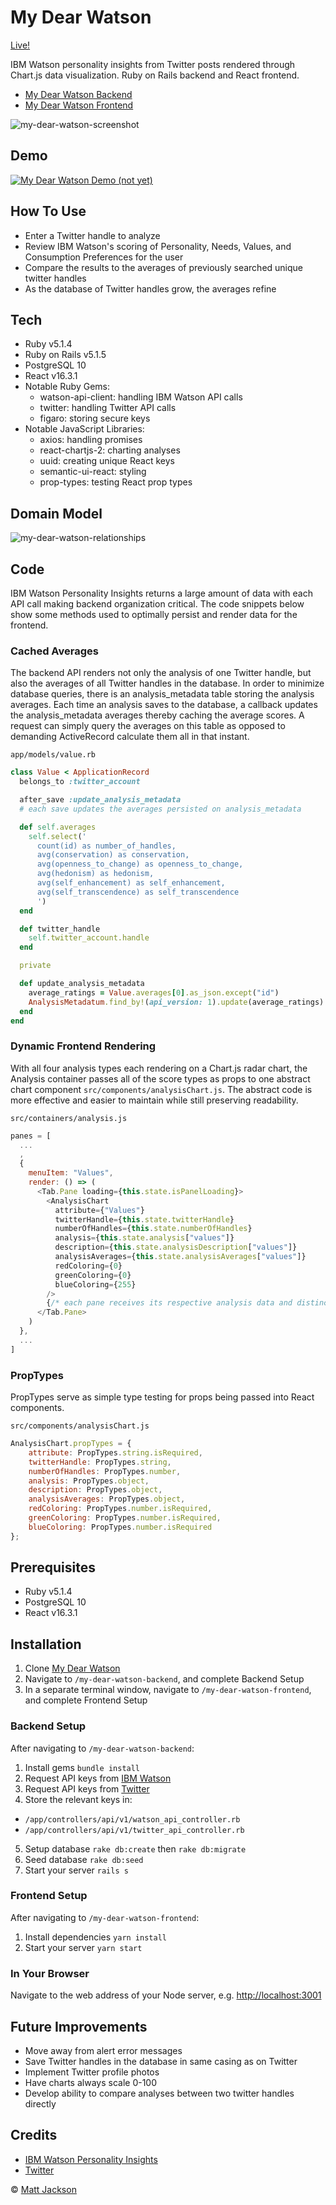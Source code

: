 # My Dear Watson

[Live!](https://matjack9.github.io/my-dear-watson-frontend/)

IBM Watson personality insights from Twitter posts rendered through Chart.js data visualization. Ruby on Rails backend and React frontend.

* [My Dear Watson Backend](https://github.com/matjack9/my-dear-watson-backend)
* [My Dear Watson Frontend](https://github.com/matjack9/my-dear-watson-frontend)

![my-dear-watson-screenshot](https://github.com/matjack9/my-dear-watson/blob/master/my-dear-watson-screenshot.png)

## Demo

[![My Dear Watson Demo (not yet)](http://img.youtube.com/vi/YOUTUBE_VIDEO_ID_HERE/0.jpg)](http://www.youtube.com/watch?v=YOUTUBE_VIDEO_ID_HERE)

## How To Use

* Enter a Twitter handle to analyze
* Review IBM Watson's scoring of Personality, Needs, Values, and Consumption Preferences for the user
* Compare the results to the averages of previously searched unique twitter handles
* As the database of Twitter handles grow, the averages refine

## Tech

* Ruby v5.1.4
* Ruby on Rails v5.1.5
* PostgreSQL 10
* React v16.3.1
* Notable Ruby Gems:
  * watson-api-client: handling IBM Watson API calls
  * twitter: handling Twitter API calls
  * figaro: storing secure keys
* Notable JavaScript Libraries:
  * axios: handling promises
  * react-chartjs-2: charting analyses
  * uuid: creating unique React keys
  * semantic-ui-react: styling
  * prop-types: testing React prop types

## Domain Model

![my-dear-watson-relationships](https://github.com/matjack9/my-dear-watson/blob/master/my-dear-watson-relationships.png)

## Code

IBM Watson Personality Insights returns a large amount of data with each API call making backend organization critical. The code snippets below show some methods used to optimally persist and render data for the frontend.

### Cached Averages

The backend API renders not only the analysis of one Twitter handle, but also the averages of all Twitter handles in the database. In order to minimize database queries, there is an analysis_metadata table storing the analysis averages. Each time an analysis saves to the database, a callback updates the analysis_metadata averages thereby caching the average scores. A request can simply query the averages on this table as opposed to demanding ActiveRecord calculate them all in that instant.

`app/models/value.rb`

```Ruby
class Value < ApplicationRecord
  belongs_to :twitter_account

  after_save :update_analysis_metadata
  # each save updates the averages persisted on analysis_metadata

  def self.averages
    self.select('
      count(id) as number_of_handles,
      avg(conservation) as conservation,
      avg(openness_to_change) as openness_to_change,
      avg(hedonism) as hedonism,
      avg(self_enhancement) as self_enhancement,
      avg(self_transcendence) as self_transcendence
      ')
  end

  def twitter_handle
    self.twitter_account.handle
  end

  private

  def update_analysis_metadata
    average_ratings = Value.averages[0].as_json.except("id")
    AnalysisMetadatum.find_by!(api_version: 1).update(average_ratings)
  end
end
```

### Dynamic Frontend Rendering

With all four analysis types each rendering on a Chart.js radar chart, the Analysis container passes all of the score types as props to one abstract chart component `src/components/analysisChart.js`. The abstract code is more effective and easier to maintain while still preserving readability.

`src/containers/analysis.js`

```JavaScript
panes = [
  ...
  ,
  {
    menuItem: "Values",
    render: () => (
      <Tab.Pane loading={this.state.isPanelLoading}>
        <AnalysisChart
          attribute={"Values"}
          twitterHandle={this.state.twitterHandle}
          numberOfHandles={this.state.numberOfHandles}
          analysis={this.state.analysis["values"]}
          description={this.state.analysisDescription["values"]}
          analysisAverages={this.state.analysisAverages["values"]}
          redColoring={0}
          greenColoring={0}
          blueColoring={255}
        />
        {/* each pane receives its respective analysis data and distinct styling as props from the container */}
      </Tab.Pane>
    )
  },
  ...
]
```

### PropTypes

PropTypes serve as simple type testing for props being passed into React components.

`src/components/analysisChart.js`

```JavaScript
AnalysisChart.propTypes = {
	attribute: PropTypes.string.isRequired,
	twitterHandle: PropTypes.string,
	numberOfHandles: PropTypes.number,
	analysis: PropTypes.object,
	description: PropTypes.object,
	analysisAverages: PropTypes.object,
	redColoring: PropTypes.number.isRequired,
	greenColoring: PropTypes.number.isRequired,
	blueColoring: PropTypes.number.isRequired
};
```

## Prerequisites

* Ruby v5.1.4
* PostgreSQL 10
* React v16.3.1

## Installation

1.  Clone [My Dear Watson](https://github.com/matjack9/my-dear-watson)
2.  Navigate to `/my-dear-watson-backend`, and complete Backend Setup
3.  In a separate terminal window, navigate to `/my-dear-watson-frontend`, and complete Frontend Setup

### Backend Setup

After navigating to `/my-dear-watson-backend`:

1.  Install gems `bundle install`
2.  Request API keys from [IBM Watson](https://console.bluemix.net/registration/?target=%2Fdeveloper%2Fwatson%2Fcreate-project%3Fservices%3Dpersonality_insights%26hideTours%3Dtrue&cm_mmc%3DOSocial_Tumblr-_-Watson%2BCore_Watson%2BCore%2B-%2BPlatform-_-WW_WW-_-wdc-ref%26cm_mmc%3DOSocial_Tumblr-_-Watson%2BCore_Watson%2BCore%2B-%2BPlatform-_-WW_WW-_-wdc-ref%26cm_mmca1%3D000000OF%26cm_mmca2%3D10000409)
3.  Request API keys from [Twitter](https://developer.twitter.com/)
4.  Store the relevant keys in:

* `/app/controllers/api/v1/watson_api_controller.rb`
* `/app/controllers/api/v1/twitter_api_controller.rb`

5.  Setup database `rake db:create` then `rake db:migrate`
6.  Seed database `rake db:seed`
7.  Start your server `rails s`

### Frontend Setup

After navigating to `/my-dear-watson-frontend`:

1.  Install dependencies `yarn install`
2.  Start your server `yarn start`

### In Your Browser

Navigate to the web address of your Node server, e.g. [http://localhost:3001](http://localhost:3001)

## Future Improvements

* Move away from alert error messages
* Save Twitter handles in the database in same casing as on Twitter
* Implement Twitter profile photos
* Have charts always scale 0-100
* Develop ability to compare analyses between two twitter handles directly

## Credits

* [IBM Watson Personality Insights](https://www.ibm.com/watson/services/personality-insights/)
* [Twitter](https://twitter.com/)

© [Matt Jackson](https://www.linkedin.com/in/matjack/)
